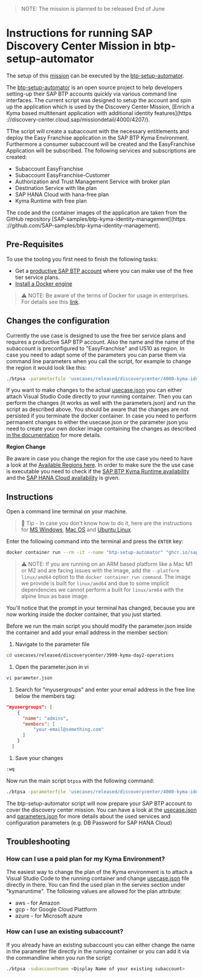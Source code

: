 > NOTE: The mission is planned to be released End of June

# Instructions for running SAP Discovery Center Mission in btp-setup-automator

The setup of this [mission](https://discovery-center.cloud.sap/protected/index.html#/missiondetail/4000/) can be executed by the [btp-setup-automator](https://github.com/SAP-samples/btp-setup-automator).

The [btp-setup-automator](https://github.com/SAP-samples/btp-setup-automator) is an open source project to help developers setting-up their SAP BTP accounts quickly via various command line interfaces.
The current script was designed to setup the account and spin up the application which is used by the Discovery Center Mission, [Enrich a Kyma based multitenant application with additional identity features](https ://discovery-center.cloud.sap/missiondetail/4000/4207/).

TThe script will create a subaccount with the necessary entitlements and deploy the Easy Franchise application in the SAP BTP Kyma Environment. Furthermore a consumer subaccount will be created and the EasyFranchise Application will be subscribed. The following services and subscriptions are created:

* Subaccount EasyFranchise
* Subaccount EasyFranchise-Customer
* Authorization and Trust Management Service with broker plan
* Destination Service with lite plan
* SAP HANA Cloud with hana-free plan
* Kyma Runtime with free plan

The code and the container images of the application are taken from the GitHub repository [SAP-samples/btp-kyma-identity-management](https ://github.com/SAP-samples/btp-kyma-identity-management).

## Pre-Requisites

To use the tooling you first need to finish the following tasks:

* Get a [productive SAP BTP account](https://account.hana.ondemand.com/#/home/welcome) where you can make use of the free tier service plans.
* [Install a Docker engine](https://docs.docker.com/desktop/)

> ⚠ NOTE: Be aware of the terms of Docker for usage in enterprises. For details see this [link](https://www.docker.com/blog/updating-product-subscriptions/).

## Changes the configuration

Currently the use case is designed to use the free tier service plans and requires a productive SAP BTP account. Also the name and the name of the subaccount is preconfigured to "EasyFranchise" and US10 as region. In case you need to adapt some of the parameters you can parse them via command line parameters when you call the script, for example to change the region it would look like this:

```bash
./btpsa -parameterfile 'usecases/released/discoverycenter/4000-kyma-identity-management/parameters.json' -globalaccount '<your global account subdomain as shown in the SAP BTP cockpit>' -myemail '<your email address>' -region 'region for your subaccount'
```

If you want to make changes to the actual [usecase.json](usecase.json) you can either attach Visual Studio Code directly to your running container. Then you can perform the changes (it works as well with the parameters.json) and run the script as described above. You should be aware that the changes are not persisted if you terminate the docker container. In case you need to perform permanent changes to either the usecase.json or the parameter json you need to create your own docker image containing the changes as described [in the documentation](../../../../README.md#option-2-start-docker-container-with-self-built-image) for more details.

**Region Change**

Be aware in case you change the region for the use case you need to have a look at the [Available Regions here](https://help.sap.com/products/BTP/65de2977205c403bbc107264b8eccf4b/557ec3adc3174ed4914ec9d6d13487cf.html?locale=en-US&version=Cloud). In order to make sure the the use case is executable you need to check if the [SAP BTP Kyma Runtime availability](https://discovery-center.cloud.sap/serviceCatalog/kyma-runtime?region=all&tab=service_plan) and the [SAP HANA Cloud availability](https://discovery-center.cloud.sap/serviceCatalog/sap-hana-cloud?region=all&tab=service_plan) is given.

## Instructions

Open a command line terminal on your machine.

> 📝 Tip - In case you don't know how to do it, here are the instructions for [MS Windows](https://www.wikihow.com/Open-Terminal-in-Windows), [Mac OS](https://www.wikihow.com/Open-a-Terminal-Window-in-Mac) and [Ubuntu Linux](https://www.wikihow.com/Open-a-Terminal-Window-in-Ubuntu).

Enter the following command into the terminal and press the `ENTER` key:

```bash
docker container run --rm -it --name "btp-setup-automator" "ghcr.io/sap-samples/btp-setup-automator:latest"
```

> ⚠ NOTE: If you are running on an ARM based platform like a Mac M1 or M2 and are facing issues with the image, add the `--platform linux/amd64` option to the `docker container run command`. The image we provide is built for `linux/amd64` and due to some implicit dependencies we cannot perform a built for `linux/arm64` with the alpine linux as base image.

You'll notice that the prompt in your terminal has changed, because you are now working inside the docker container, that you just started.

Before we run the main script you should modify the parameter.json inside the container and add your email address in the member section: 
1. Navigate to the parameter file 
```bash
cd usecases/released/discoverycenter/3999-kyma-day2-operations
```
1. Open the parameter.json in vi
```bash
vi parameter.json
```
1. Search for "myusergroups" and enter your email address in the free line below the members tag:
```json
"myusergroups": [                                                                                                     
    {                                                                                                                   
      "name": "admins",                                                                                                 
      "members": [                                                                                                      
          "your-email@something.com"                                                                                    
      ]                                                                                                                 
    }                                                                                                     
  ]                                                                                                                  
```
1. Save your changes
```bash
:wq 
```

Now run the main script `btpsa` with the following command:

```bash
./btpsa -parameterfile 'usecases/released/discoverycenter/4000-kyma-identity-management/parameters.json' -globalaccount '<your global account subdomain as shown in the SAP BTP cockpit>' -myemail '<your email address>'
```

The btp-setup-automator script will now prepare your SAP BTP account to cover the discovery center mission. You can have a look at the [usecase.json](usecase.json) and [parameters.json](parameters.json) for more details about the used services and configuration parameters (e.g. DB Password for SAP HANA Cloud)

## Troubleshooting

### How can I use a paid plan for my Kyma Environment? 

The easiest way to change the plan of the Kyma environment is to attach a Visual Studio Code to the running container and change [usecase.json](usecase.json) file directly in there. You can find the used plan in the servies section under "kymaruntime". The following values are allowed for the plan attribute:

* aws - for Amazon
* gcp - for Google Cloud Plattform
* azure - for Microsoft azure

### How can I use an existing subaccount?

If you already have an existing subaccount you can either change the name in the parameter file directly in the running container or you can add it via the commandline when you run the script: 

```bash
./btpsa -subaccountname <Display Name of your existing subaccount>  
```
